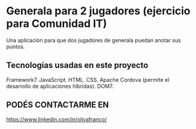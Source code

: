 
# Generala para 2 jugadores (ejercicio para Comunidad IT)

Una aplicación para que dos jugadores de generala puedan anotar sus puntos.

## Tecnologías usadas en este proyecto

Framework7.
JavaScript.
HTML.
CSS.
Apache Cordova (permite el desarrollo de aplicaciones híbridas).
DOM7.

## PODÉS CONTACTARME EN

https://www.linkedin.com/in/olivafranco/
